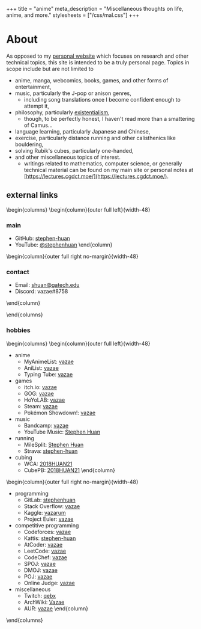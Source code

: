+++
title = "anime"
meta_description = "Miscellaneous thoughts on life, anime, and more."
stylesheets = ["/css/mal.css"]
+++

# About

As opposed to my [personal website](https://cgdct.moe/) which focuses
on research and other technical topics, this site is intended to be a
truly personal page. Topics in scope include but are not limited to
- anime, manga, webcomics, books, games, and other forms of entertainment,
- music, particularly the J-pop or anison genres,
  - including song translations once I become confident enough to attempt it,
- philosophy, particularly
  [existentialism](https://plato.stanford.edu/entries/existentialism/),
  - though, to be perfectly honest, I haven't
    read more than a smattering of Camus...
- language learning, particularly Japanese and Chinese,
- exercise, particularly distance running
  and other calisthenics like bouldering,
- solving Rubik's cubes, particularly one-handed,
- and other miscellaneous topics of interest.
  - writings related to mathematics, computer science, or generally
    technical material can be found on my main site or personal notes
    at [https://lectures.cgdct.moe/](https://lectures.cgdct.moe/).

## external links

\begin{columns}
\begin{column}{outer full left}{width-48}
### main

- GitHub: [stephen-huan](https://github.com/stephen-huan)
- YouTube: [@stephenhuan](https://www.youtube.com/@stephenhuan)
\end{column}

\begin{column}{outer full right no-margin}{width-48}
### contact

- Email: [shuan@gatech.edu](mailto:shuan@gatech.edu)
- Discord: vazae#8758

\end{column}

\end{columns}

### hobbies

\begin{columns}
\begin{column}{outer full left}{width-48}
- anime
  - MyAnimeList: [vazae](https://myanimelist.net/profile/vazae)
  - AniList: [vazae](https://anilist.co/user/vazae)
  - Typing Tube: [vazae](https://typing-tube.net/user/10177)
- games
  - itch.io: [vazae](https://vazae.itch.io)
  - GOG: [vazae](https://www.gog.com/u/vazae)
  - HoYoLAB:
    [vazae](https://www.hoyolab.com/accountCenter/postList?id=144916597)
  - Steam:
    [vazae](https://steamcommunity.com/profiles/76561198310840168)
  - Pokémon Showdown!: [vazae](https://pokemonshowdown.com/users/vazae)
- music
  - Bandcamp: [vazae](https://bandcamp.com/vazae/following/)
  - YouTube Music:
    [Stephen Huan](https://music.youtube.com/channel/UC3adQ7hzj_Ug2dr4KQp8V_w)
- running
  - MileSplit:
    [Stephen Huan](https://va.milesplit.com/athletes/7390832-stephen-huan)
  - Strava: [stephen-huan](https://www.strava.com/athletes/stephen-huan)
- cubing
  - WCA: [2018HUAN21](https://www.worldcubeassociation.org/persons/2018HUAN21)
  - CubePB:
    [2018HUAN21](https://cubepb.com/i/view?id=630&expand=0&type=user)
\end{column}

\begin{column}{outer full right no-margin}{width-48}
- programming
  - GitLab: [stephenhuan](https://gitlab.com/stephenhuan)
  - Stack Overflow: [vazae](https://stackoverflow.com/users/6689149/vazae)
  - Kaggle: [vazarum](https://www.kaggle.com/vazarum)
  - Project Euler: [vazae](https://projecteuler.net/profile/vazae.png)
- competitive programming
  - Codeforces: [vazae](https://codeforces.com/profile/vazae)
  - Kattis: [stephen-huan](https://open.kattis.com/users/stephen-huan)
  - AtCoder: [vazae](https://atcoder.jp/users/vazae)
  - LeetCode: [vazae](https://leetcode.com/vazae/)
  - CodeChef: [vazae](https://www.codechef.com/users/vazae)
  - SPOJ: [vazae](https://www.spoj.com/users/vazae/)
  - DMOJ: [vazae](https://dmoj.ca/user/vazae)
  - POJ: [vazae](http://poj.org/userstatus?user_id=vazae)
  - Online Judge:
    [vazae](https://onlinejudge.org/index.php?option=com_onlinejudge&Itemid=8&page=show_authorstats&userid=1109202)
- miscellaneous
  - Twitch: [qebx](https://www.twitch.tv/qebx)
  - ArchWiki: [Vazae](https://wiki.archlinux.org/title/User:Vazae)
  - AUR: [vazae](https://aur.archlinux.org/account/vazae)
\end{column}

\end{columns}

